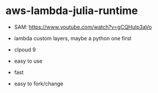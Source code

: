 # aws-lambda-julia-runtime

- SAM: https://www.youtube.com/watch?v=gCQHulp3aVo
- lambda custom layers, maybe a python one first
- clpoud 9

- easy to use
- fast
- easy to fork/change

